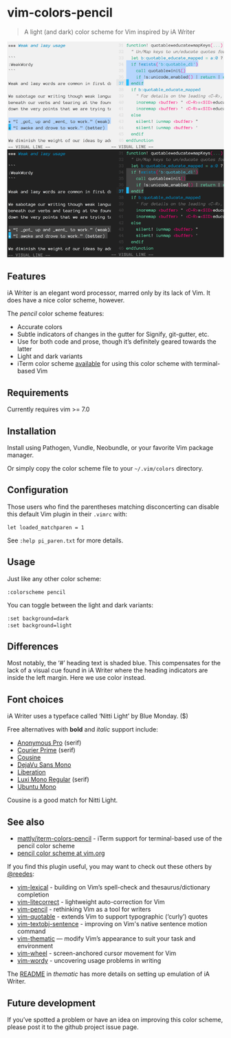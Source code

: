 # vim-colors-pencil

> A light (and dark) color scheme for Vim inspired by iA Writer

![markdown-example](screenshots/markdown-example2.png)

## Features

iA Writer is an elegant word processor, marred only by its lack of Vim. It
does have a nice color scheme, however.

The _pencil_ color scheme features: 

* Accurate colors
* Subtle indicators of changes in the gutter for Signify, git-gutter, etc.
* Use for both code and prose, though it’s definitely geared towards the
  latter
* Light and dark variants
* iTerm color scheme [available][it] for using this color scheme with terminal-based Vim

## Requirements

Currently requires vim >= 7.0

## Installation

Install using Pathogen, Vundle, Neobundle, or your favorite Vim package
manager.

Or simply copy the color scheme file to your `~/.vim/colors` directory.

## Configuration

Those users who find the parentheses matching disconcerting can disable
this default Vim plugin in their `.vimrc` with:

```
let loaded_matchparen = 1
```

See `:help pi_paren.txt` for more details. 

## Usage

Just like any other color scheme:

```vim
:colorscheme pencil
```

You can toggle between the light and dark variants:

```vim
:set background=dark
:set background=light
```

## Differences

Most notably, the ‘#’ heading text is shaded blue. This compensates for
the lack of a visual cue found in iA Writer where the heading indicators
are inside the left margin. Here we use color instead.

## Font choices

iA Writer uses a typeface called ‘Nitti Light’ by Blue Monday. ($)

Free alternatives with **bold** and _italic_ support include:

* [Anonymous Pro](https://www.google.com/fonts/specimen/Anonymous+Pro) (serif)
* [Courier Prime](http://quoteunquoteapps.com/courierprime/) (serif)
* [Cousine](http://www.google.com/fonts/specimen/Cousine)
* [DejaVu Sans Mono](http://dejavu-fonts.org/wiki/Download)
* [Liberation](https://fedorahosted.org/liberation-fonts/)
* [Luxi Mono Regular](http://www.fontsquirrel.com/fonts/Luxi-Mono) (serif)
* [Ubuntu Mono](https://www.google.com/fonts/specimen/Ubuntu+Mono)

Cousine is a good match for Nitti Light.

## See also

* [mattly/iterm-colors-pencil][it] - iTerm support for terminal-based use of the pencil color scheme
* [pencil color scheme at vim.org][vo]

[it]: https://github.com/mattly/iterm-colors-pencil
[vo]: http://www.vim.org/scripts/script.php?script_id=4850

If you find this plugin useful, you may want to check out these others by
[@reedes][re]:

* [vim-lexical][lx] - building on Vim’s spell-check and thesaurus/dictionary completion
* [vim-litecorrect][lc] - lightweight auto-correction for Vim
* [vim-pencil][pn] - rethinking Vim as a tool for writers
* [vim-quotable][qu] - extends Vim to support typographic (‘curly’) quotes
* [vim-textobj-sentence][ts] - improving on Vim's native sentence motion command
* [vim-thematic][th] — modify Vim’s appearance to suit your task and environment 
* [vim-wheel][wh] - screen-anchored cursor movement for Vim
* [vim-wordy][wo] - uncovering usage problems in writing 

[re]: https://github.com/reedes
[lx]: http://github.com/reedes/vim-lexical
[lc]: http://github.com/reedes/vim-litecorrect
[pn]: http://github.com/reedes/vim-pencil
[qu]: http://github.com/reedes/vim-quotable
[ts]: http://github.com/reedes/vim-textobj-sentence
[th]: http://github.com/reedes/vim-thematic
[wh]: http://github.com/reedes/vim-wheel
[wo]: http://github.com/reedes/vim-wordy

The [README](https://github.com/reedes/vim-thematic) in
_thematic_ has more details on setting up emulation of iA Writer.

## Future development

If you’ve spotted a problem or have an idea on improving this color
scheme, please post it to the github project issue page.

<!-- vim: set tw=74 :-->
